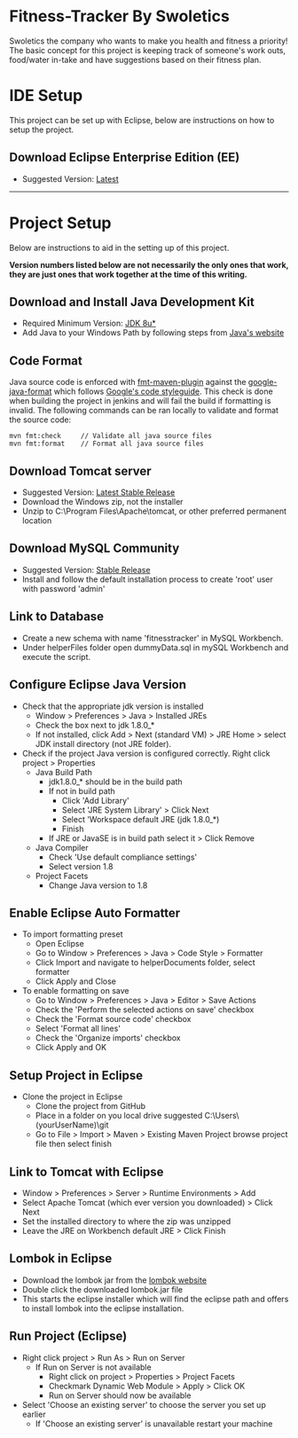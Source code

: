 # Fitness-Tracker By Swoletics
Swoletics the company who wants to make you health and fitness a priority! The basic concept for this project is keeping track of someone's work outs, food/water in-take and have suggestions based on their fitness plan. 

# IDE Setup
This project can be set up with Eclipse, below are instructions on how to setup the project.

## Download Eclipse Enterprise Edition (EE)
- Suggested Version: [Latest](https://www.eclipse.org/downloads/packages/ "Eclipse Download")
***

# Project Setup

Below are instructions to aid in the setting up of this project.

**Version numbers listed below are not necessarily the only ones that work, they are just ones that work together at the time of this writing.**

## Download and Install Java Development Kit
- Required Minimum Version: [JDK 8u*](http://www.oracle.com/technetwork/java/javase/downloads/jdk8-downloads-2133151.html "JDK Download")
- Add Java to your Windows Path by following steps from [Java's website](https://java.com/en/download/help/path.xml "Setup Java in Windows Path")

## Code Format
Java source code is enforced with [fmt-maven-plugin](https://github.com/coveo/fmt-maven-plugin) against the [google-java-format](https://github.com/google/google-java-format) which follows [Google's code styleguide](https://google.github.io/styleguide/javaguide.html). This check is done when building the project in jenkins and will fail the build if formatting is invalid. The following commands can be ran locally to validate and format the source code:

```
mvn fmt:check     // Validate all java source files
mvn fmt:format    // Format all java source files
```
	
## Download Tomcat server
- Suggested Version: [Latest Stable Release](http://tomcat.apache.org "Tomcat server download")
- Download the Windows zip, not the installer
- Unzip to C:\Program Files\Apache\tomcat, or other preferred permanent location

## Download MySQL Community
- Suggested Version: [Stable Release](http://dev.mysql.com/downloads/file/?id=458782 "MySQL Community Download")
- Install and follow the default installation process to create 'root' user with password 'admin'

## Link to Database
- Create a new schema with name 'fitnesstracker' in MySQL Workbench.
- Under helperFiles folder open dummyData.sql in mySQL Workbench and execute the script.

## Configure Eclipse Java Version
- Check that the appropriate jdk version is installed
	- Window > Preferences > Java > Installed JREs
	- Check the box next to jdk 1.8.0_*
	- If not installed, click Add > Next (standard VM) > JRE Home > select JDK install directory (not JRE folder).
- Check if the project Java version is configured correctly. Right click project > Properties
	- Java Build Path
		- jdk1.8.0_* should be in the build path
		- If not in build path
			- Click 'Add Library'
			- Select 'JRE System Library' > Click Next
			- Select 'Workspace default JRE (jdk 1.8.0_*)
			- Finish
		- If JRE or JavaSE is in build path select it > Click Remove
 	- Java Compiler
 		- Check 'Use default compliance settings'
 		- Select version 1.8
	- Project Facets
		- Change Java version to 1.8

## Enable Eclipse Auto Formatter
- To import formatting preset
	- Open Eclipse
	- Go to Window > Preferences > Java > Code Style > Formatter
	- Click Import and navigate to helperDocuments folder, select formatter
	- Click Apply and Close
- To enable formatting on save
	- Go to Window > Preferences > Java > Editor > Save Actions
	- Check the 'Perform the selected actions on save' checkbox
	- Check the 'Format source code' checkbox
	- Select 'Format all lines'
	- Check the 'Organize imports' checkbox
	- Click Apply and OK

## Setup Project in Eclipse
- Clone the project in Eclipse
	- Clone the project from GitHub
	- Place in a folder on you local drive suggested C:\\Users\\(yourUserName)\\git
	- Go to File > Import > Maven > Existing Maven Project browse project file then select finish

## Link to Tomcat with Eclipse
- Window > Preferences > Server > Runtime Environments > Add
- Select Apache Tomcat (which ever version you downloaded) > Click Next
- Set the installed directory to where the zip was unzipped
- Leave the JRE on Workbench default JRE > Click Finish

## Lombok in Eclipse
- Download the lombok jar from the [lombok website](https://projectlombok.org/download "Lombok jar download")
- Double click the downloaded lombok.jar file
- This starts the eclipse installer which will find the eclipse path and offers to install lombok into the eclipse installation.

## Run Project (Eclipse)
- Right click project > Run As > Run on Server
	- If Run on Server is not available
		- Right click on project > Properties > Project Facets
		- Checkmark Dynamic Web Module > Apply > Click OK
		- Run on Server should now be available
- Select 'Choose an existing server' to choose the server you set up earlier
	- If 'Choose an existing server' is unavailable restart your machine
